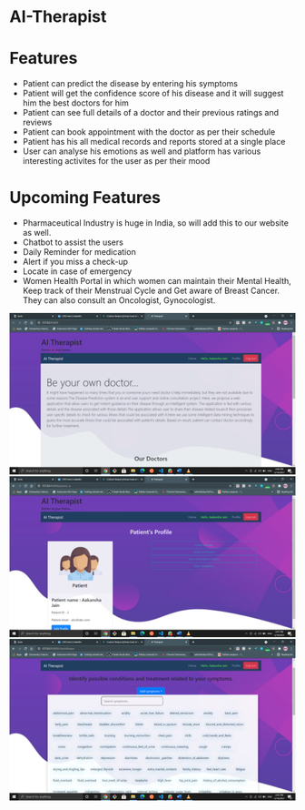 # AI-Therapist

# Features
* Patient can predict the disease by entering his symptoms
* Patient will get the confidence score of his disease and it will suggest him the best doctors for him
* Patient can see full details of a doctor and their previous ratings and reviews
* Patient can book appointment with the doctor as per their schedule
* Patient has his all medical records and reports stored at a single place
* User can analyse his emotions as well and platform has various interesting activites for the user as per their mood

# Upcoming Features
* Pharmaceutical Industry is huge in India, so will add this to our website as well.
* Chatbot to assist the users
* Daily Reminder for medication
* Alert if you miss a check-up
* Locate in case of emergency
* Women Health Portal in which women can maintain their Mental Health, Keep track of their Menstrual Cycle and Get aware of Breast Cancer. They can also consult an Oncologist, Gynocologist.


![Logo](https://github.com/Aakansha99/AI-Therapist/blob/main/pics/Screenshot%20(149).png)
![Logo](https://github.com/Aakansha99/AI-Therapist/blob/main/pics/Screenshot%20(150).png)
![Symptoms](https://github.com/Aakansha99/AI-Therapist/blob/main/pics/Screenshot%20(152).png)
